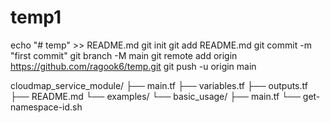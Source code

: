 # temp1


echo "# temp" >> README.md
git init
git add README.md
git commit -m "first commit"
git branch -M main
git remote add origin https://github.com/ragook6/temp.git
git push -u origin main


cloudmap_service_module/
├── main.tf
├── variables.tf
├── outputs.tf
├── README.md
└── examples/
    └── basic_usage/
        ├── main.tf
        └── get-namespace-id.sh
